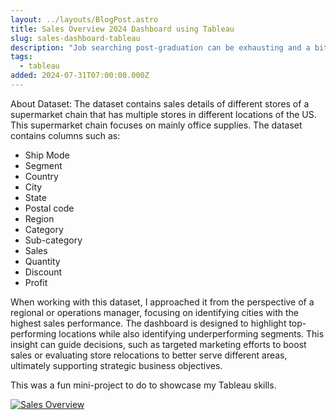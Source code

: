 ```yaml
---
layout: ../layouts/BlogPost.astro
title: Sales Overview 2024 Dashboard using Tableau
slug: sales-dashboard-tableau
description: "Job searching post-graduation can be exhausting and a bit demotivating. To add some fun to the process \U0001F602, I created a mini data visualization project in Tableau using the Retail Supermarket dataset from Kaggle."
tags:
  - tableau
added: 2024-07-31T07:00:00.000Z
---
```


About Dataset: The dataset contains sales details of different stores of a supermarket chain that has multiple stores in different locations of the US. This supermarket chain focuses on mainly office supplies. The dataset contains columns such as:

* Ship Mode
* Segment
* Country
* City
* State
* Postal code
* Region
* Category
* Sub-category
* Sales
* Quantity
* Discount
* Profit

When working with this dataset, I approached it from the perspective of a regional or operations manager, focusing on identifying cities with the highest sales performance. The dashboard is designed to highlight top-performing locations while also identifying underperforming segments. This insight can guide decisions, such as targeted marketing efforts to boost sales or evaluating store relocations to better serve different areas, ultimately supporting strategic business objectives.

This was a fun mini-project to do to showcase my Tableau skills.

<div class='tableauPlaceholder' id='viz1723668198891' style='position: relative'><noscript><a
      href='#'><img alt='Sales Overview ' src='https:&#47;&#47;public.tableau.com&#47;static&#47;images&#47;SY&#47;SY26KN7H6&#47;1_rss.png' style='border: none' /></a></noscript><object class='tableauViz'  style='display:none;'><param name='host_url' value='https%3A%2F%2Fpublic.tableau.com%2F' /> <param name='embed_code_version' value='3' /> <param name='path' value='shared&#47;SY26KN7H6' /> <param name='toolbar' value='yes' /><param name='static_image' value='https:&#47;&#47;public.tableau.com&#47;static&#47;images&#47;SY&#47;SY26KN7H6&#47;1.png' /> <param name='animate_transition' value='yes' /><param name='display_static_image' value='yes' /><param name='display_spinner' value='yes' /><param name='display_overlay' value='yes' /><param name='display_count' value='yes' /><param name='language' value='en-US' /></object>
</div>
<script type='text/javascript'>
  var divElement = document.getElementById('viz1723668198891');                    var vizElement = divElement.getElementsByTagName('object')[0];                    if ( divElement.offsetWidth > 800 ) { vizElement.style.width='1000px';vizElement.style.height='827px';} else if ( divElement.offsetWidth > 500 ) { vizElement.style.width='1000px';vizElement.style.height='827px';} else { vizElement.style.width='100%';vizElement.style.height='1627px';}                     var scriptElement = document.createElement('script');                    scriptElement.src = 'https://public.tableau.com/javascripts/api/viz_v1.js';                    vizElement.parentNode.insertBefore(scriptElement, vizElement);                
</script>
